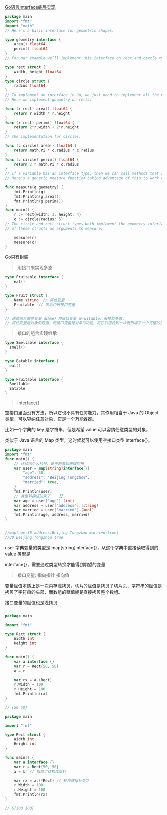 [Go语言interface底层实现](https://i6448038.github.io/2018/10/01/Golang-interface/)

```go
package main
import "fmt"
import "math"
// Here’s a basic interface for geometric shapes.

type geometry interface {
    area() float64
    perim() float64
}
// For our example we’ll implement this interface on rect and circle types.

type rect struct {
    width, height float64
}
type circle struct {
    radius float64
}
// To implement an interface in Go, we just need to implement all the methods in the interface.
// Here we implement geometry on rects.

func (r rect) area() float64 {
    return r.width * r.height
}
func (r rect) perim() float64 {
    return 2*r.width + 2*r.height
}
// The implementation for circles.

func (c circle) area() float64 {
    return math.Pi * c.radius * c.radius
}
func (c circle) perim() float64 {
    return 2 * math.Pi * c.radius
}
// If a variable has an interface type, then we can call methods that are in the named interface. 
// Here’s a generic measure function taking advantage of this to work on any geometry.

func measure(g geometry) {
    fmt.Println(g)
    fmt.Println(g.area())
    fmt.Println(g.perim())
}
func main() {
    r := rect{width: 3, height: 4}
    c := circle{radius: 5}
// The circle and rect struct types both implement the geometry interface so we can use instances
// of these structs as arguments to measure.

    measure(r)
    measure(c)
}

```

Go只有封装

> 用接口来实现多态
```go
type Fruitable interface {
    eat()
}

type Fruit struct {
    Name string  // 属性变量
    Fruitable  // 匿名内嵌接口变量
}

// 通过组合属性变量（Name）和接口变量（Fruitable）来模拟多态，
// 属性变量是对象的数据，而接口变量是对象的功能，将它们组合到一块就形成了一个完整的多态性的结构体。
```

> 接口的组合实现继承

```go
type Smellable interface {
  smell()
}

type Eatable interface {
  eat()
}

type Fruitable interface {
  Smellable
  Eatable
}
```
> interface{}

空接口里面没有方法，所以它也不具有任何能力，其作用相当于 Java 的 Object 类型，可以容纳任意对象，它是一个万能容器。

比如一个字典的 key 是字符串，但是希望 value 可以容纳任意类型的对象，

类似于 Java 语言的 Map 类型，这时候就可以使用空接口类型 interface{}。
```go
package main
import "fmt"
func main() {
    // 连续两个大括号，是不是看起来很别扭
    var user = map[string]interface{}{
        "age": 30,
        "address": "Beijing Tongzhou",
        "married": true,
    }
    fmt.Println(user)
    // 类型转换语法来了   【】
    var age = user["age"].(int)
    var address = user["address"].(string)
    var married = user["married"].(bool)
    fmt.Println(age, address, married)
}


//map[age:30 address:Beijing Tongzhou married:true]
//30 Beijing Tongzhou true
```
user 字典变量的类型是 map[string]interface{}，从这个字典中直接读取得到的 value 类型是

interface{}，需要通过类型转换才能得到期望的变量

> 接口变量:  指向指针  指向值

变量赋值本质上是一次内存浅拷贝，切片的赋值是拷贝了切片头，字符串的赋值是拷贝了字符串的头部，而数组的赋值呢是直接拷贝整个数组。

接口变量的赋值也是浅拷贝
```go

package main

import "fmt"

type Rect struct {
    Width int
    Height int
}

func main() {
    var a interface {}
    var r = Rect{50, 50}
    a = r

    var rx = a.(Rect)
    r.Width = 100
    r.Height = 100
    fmt.Println(rx)
}

// {50 50}
```

```go
package main

import "fmt"

type Rect struct {
    Width int
    Height int
}

func main() {
    var a interface {}
    var r = Rect{50, 50}
    a = &r // 指向了结构体指针

    var rx = a.(*Rect) // 转换成指针类型
    r.Width = 100
    r.Height = 100
    fmt.Println(rx)
}

// &{100 100}
```
